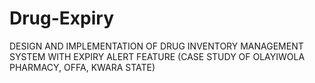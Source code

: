 # Drug-Expiry
DESIGN AND IMPLEMENTATION OF DRUG INVENTORY MANAGEMENT SYSTEM WITH EXPIRY ALERT FEATURE (CASE STUDY OF OLAYIWOLA PHARMACY, OFFA, KWARA STATE)
